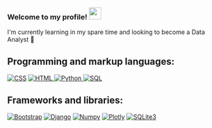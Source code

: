 <h3>
  Welcome to my profile!
  <a href=#><img src="https://media.giphy.com/media/hvRJCLFzcasrR4ia7z/giphy.gif" width="28"></a>
</h3>

I'm currently learning in my spare time and looking to become a Data Analyst 🌱
## Programming and markup languages:

<p>
   <a href="https://github.com/search?q=user%3AJamesParsonsGit+language%3Acss"><img alt="CSS" src="https://img.shields.io/badge/CSS-1572B6.svg?logo=css3&logoColor=white"></a>
   <a href="https://github.com/search?q=user%3AJamesParsonsGit+language%3Ahtml"><img alt="HTML" src="https://img.shields.io/badge/HTML-E34F26.svg?logo=html5&logoColor=white">
</a>
   <a href="https://github.com/search?q=user%3AJamesParsonsGit+language%3Apython"><img alt="Python" src="https://img.shields.io/badge/Python-3776AB.svg?logo=python&logoColor=white">
</a>
   <a href="https://github.com/search?q=user%3AJamesParsonsGit+language%3Asql"><img alt="SQL" src="https://custom-icon-badges.herokuapp.com/badge/SQL-025E8C.svg?logo=database&logoColor=white">
</a>
</p>

## Frameworks and libraries:

<a href="#"><img alt="Bootstrap" src="https://img.shields.io/badge/Bootstrap-7952B3.svg?logo=bootstrap&logoColor=white"></a>
<a href="#"><img alt="Django" src="https://img.shields.io/badge/Django-092E20.svg?logo=django&logoColor=white"></a>
<a href=#><img alt="Numpy" src="https://custom-icon-badges.herokuapp.com/badge/Numpy-013243.svg?logo=numpy&logoColor=white"></a>
<a href=#><img alt="Plotly" src="https://custom-icon-badges.herokuapp.com/badge/Plotly-3F4F75.svg?logo=plotly&logoColor=white"></a>
<a href=#><img alt="SQLite3" src="https://custom-icon-badges.herokuapp.com/badge/SQLite3-003B57.svg?logo=sqlite&logoColor=white"></a>
<!--
**JamesParsonsGit/JamesParsonsGit** is a ✨ _special_ ✨ repository because its `README.md` (this file) appears on your GitHub profile.

Here are some ideas to get you started:

here are the icon libraries
https://simpleicons.org/?q=csv
-->
